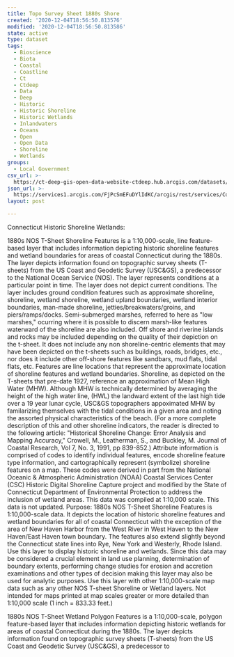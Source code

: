 ```yaml
---
title: Topo Survey Sheet 1880s Shore
created: '2020-12-04T18:56:50.813576'
modified: '2020-12-04T18:56:50.813586'
state: active
type: dataset
tags:
  - Bioscience
  - Biota
  - Coastal
  - Coastline
  - Ct
  - Ctdeep
  - Data
  - Deep
  - Historic
  - Historic Shoreline
  - Historic Wetlands
  - Inlandwaters
  - Oceans
  - Open
  - Open Data
  - Shoreline
  - Wetlands
groups:
  - Local Government
csv_url: >-
  https://ct-deep-gis-open-data-website-ctdeep.hub.arcgis.com/datasets/7d6b30b9bc7546f3b87990a73ee13686_0.csv?outSR=%7B%22latestWkid%22%3A2234%2C%22wkid%22%3A102656%7D
json_url: >-
  https://services1.arcgis.com/FjPcSmEFuDYlIdKC/arcgis/rest/services/Connecticut_Historic_ShoreLine_Wetlands/FeatureServer/0
layout: post

---
```

Connecticut Historic Shoreline Wetlands:

1880s NOS T-Sheet Shoreline Features is a 1:10,000-scale, line feature-based layer that includes information depicting historic shoreline features and wetland boundaries for areas of coastal Connecticut during the 1880s. The layer depicts information found on topographic survey sheets (T-sheets) from the US Coast and Geodetic Survey (USC&GS), a predecessor to the National Ocean Service (NOS). The layer represents conditions at a particular point in time. The layer does not depict current conditions. The layer includes ground condition features such as approximate shoreline, shoreline, wetland shoreline, wetland upland boundaries, wetland interior boundaries, man-made shoreline, jetties/breakwaters/groins, and piers/ramps/docks. Semi-submerged marshes, referred to here as "low marshes," ocurring where it is possible to discern marsh-like features waterward of the shoreline are also included. Off shore and riverine islands and rocks may be included depending on the quality of their depiction on the t-sheet. It does not include any non shoreline-centric elements that may have been depicted on the t-sheets such as buildings, roads, bridges, etc., nor does it include other off-shore features like sandbars, mud flats, tidal flats, etc. Features are line locations that represent the approximate location of shoreline features and wetland boundaries. Shoreline, as depicted on the T-sheets that pre-date 1927, reference an approximation of Mean High Water (MHW). Although MHW is technically determined by averaging the height of the high water line, (HWL) the landward extent of the last high tide over a 19 year lunar cycle, USC&GS topographers appoximated MHW by familarizing themselves with the tidal conditions in a given area and noting the assorted physical characteristics of the beach. (For a more complete description of this and other shoreline indicators, the reader is directed to the following article: "Historical Shoreline Change: Error Analysis and Mapping Accuracy," Crowell, M., Leatherman, S., and Buckley, M. Journal of Coastal Research, Vol 7, No. 3, 1991, pp 839-852.)
Attribute information is comprised of codes to identify individual features, encode shoreline feature type information, and cartographically represent (symbolize) shoreline features on a map. These codes were derived in part from the National Oceanic & Atmospheric Administration (NOAA) Coastal Services Center (CSC) Historic Digital Shoreline Capture project and modified by the State of Connecticut Department of Environmental Protection to address the inclusion of wetland areas. This data was compiled at 1:10,000 scale. This data is not updated.
Purpose: 1880s NOS T-Sheet Shoreline Features is 1:10,000-scale data. It depicts the location of historic shoreline features and wetland boundaries for all of coastal Connecticut with the exception of the area of New Haven Harbor from the West River in West Haven to the New Haven/East Haven town boundary. The features also extend slightly beyond the Connecticut state lines into Rye, New York and Westerly, Rhode Island. Use this layer to display historic shoreline and wetlands. Since this data may be considered a crucial element in land use planning, determination of boundary extents, performing change studies for erosion and accretion examinations and other types of decision making this layer may also be used for analytic purposes. Use this layer with other 1:10,000-scale map data such as any other NOS T-sheet Shoreline or Wetland layers. Not intended for maps printed at map scales greater or more detailed than 1:10,000 scale (1 inch = 833.33 feet.)

1880s NOS T-Sheet Wetland Polygon Features is a 1:10,000-scale, polygon feature-based layer that includes information depicting historic wetlands for areas of coastal Connecticut during the 1880s. The layer depicts information found on topographic survey sheets (T-sheets) from the US Coast and Geodetic Survey (USC&GS), a predecessor to
